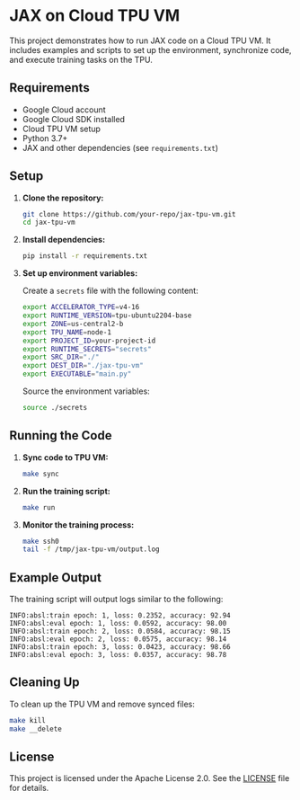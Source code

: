 # JAX on Cloud TPU VM

This project demonstrates how to run JAX code on a Cloud TPU VM. It includes examples and scripts to set up the environment, synchronize code, and execute training tasks on the TPU.

## Requirements

- Google Cloud account
- Google Cloud SDK installed
- Cloud TPU VM setup
- Python 3.7+
- JAX and other dependencies (see `requirements.txt`)

## Setup

1. **Clone the repository:**

    ```sh
    git clone https://github.com/your-repo/jax-tpu-vm.git
    cd jax-tpu-vm
    ```

2. **Install dependencies:**

    ```sh
    pip install -r requirements.txt
    ```

3. **Set up environment variables:**

    Create a `secrets` file with the following content:

    ```sh
    export ACCELERATOR_TYPE=v4-16
    export RUNTIME_VERSION=tpu-ubuntu2204-base
    export ZONE=us-central2-b
    export TPU_NAME=node-1
    export PROJECT_ID=your-project-id
    export RUNTIME_SECRETS="secrets"
    export SRC_DIR="./"
    export DEST_DIR="./jax-tpu-vm"
    export EXECUTABLE="main.py"
    ```

    Source the environment variables:

    ```sh
    source ./secrets
    ```

## Running the Code

1. **Sync code to TPU VM:**

    ```sh
    make sync
    ```

2. **Run the training script:**

    ```sh
    make run
    ```

3. **Monitor the training process:**

    ```sh
    make ssh0
    tail -f /tmp/jax-tpu-vm/output.log
    ```

## Example Output

The training script will output logs similar to the following:

```
INFO:absl:train epoch: 1, loss: 0.2352, accuracy: 92.94
INFO:absl:eval epoch: 1, loss: 0.0592, accuracy: 98.00
INFO:absl:train epoch: 2, loss: 0.0584, accuracy: 98.15
INFO:absl:eval epoch: 2, loss: 0.0575, accuracy: 98.14
INFO:absl:train epoch: 3, loss: 0.0423, accuracy: 98.66
INFO:absl:eval epoch: 3, loss: 0.0357, accuracy: 98.78
```

## Cleaning Up

To clean up the TPU VM and remove synced files:

```sh
make kill
make __delete
```

## License

This project is licensed under the Apache License 2.0. See the [LICENSE](LICENSE) file for details.